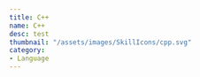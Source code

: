 ```yaml
---
title: C++
name: C++
desc: test
thumbnail: "/assets/images/SkillIcons/cpp.svg"
category: 
- Language
---
```



